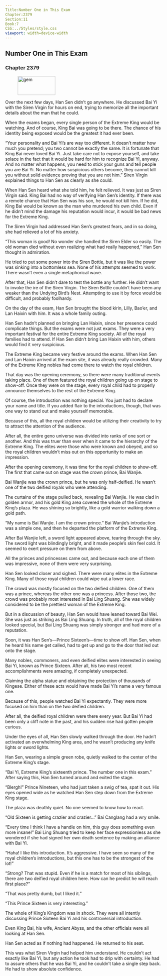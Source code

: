 ```yaml
---
Title:Number One in This Exam 
Chapter:2379 
Section:11 
Book:7 
CSS:../Styles/style.css 
viewport: width=device-width
---
```

  
## Number One in This Exam
### Chapter 2379
  
<figure>
	<img src="../Images/gem.gif" alt="gem" id="gem" width="120" height="60" />
</figure>
  

  
Over the next few days, Han Sen didn’t go anywhere. He discussed Bai Yi with the Siren Virgin for hours on end, trying to memorize all the important details about the man that he could.

When the exams began, every single person of the Extreme King would be watching. And of course, King Bai was going to be there. The chance of his identity being exposed would be the greatest it had ever been.

“Your personality and Bai Yi’s are way too different. It doesn’t matter how much you pretend; you two cannot be exactly the same. It is fortunate that King Bai never loved Bai Yi. Just take care not to expose yourself, and take solace in the fact that it would be hard for him to recognize Bai Yi, anyway. And no matter what happens, you need to stick your guns and tell people you are Bai Yi. No matter how suspicious others become, they cannot kill you without solid evidence proving that you are not him.” Siren Virgin explained things to Han Sen as clearly as she could.

When Han Sen heard what she told him, he felt relieved. It was just as Siren Virgin said. King Bai had no way of verifying Han Sen’s identity. If there was a remote chance that Han Sen was his son, he would not kill him. If he did, King Bai would be known as the man who murdered his own child. Even if he didn’t mind the damage his reputation would incur, it would be bad news for the Extreme King.

The Siren Virgin had addressed Han Sen’s greatest fears, and in so doing, she had relieved a lot of his anxiety.

“This woman is good! No wonder she handled the Siren Elder so easily. The old woman died without even realizing what had really happened,” Han Sen thought in admiration.

He tried to put some power into the Siren Bottle, but it was like the power was sinking into a bottomless sea. None of his attempts seemed to work. There wasn’t even a single metaphorical wave.

After that, Han Sen didn’t dare to test the bottle any further. He didn’t want to invoke the ire of the Siren Virgin. The Siren Bottle couldn’t have been any weaker than the Undying Bird’s Nest. Attempting to use it by force would be difficult, and probably foolhardy.

On the day of the exam, Han Sen brought the blood kirin, Lilly, Bao’er, and Lan Haixin with him. It was a whole family outing.

Han Sen hadn’t planned on bringing Lan Haixin, since her presence could complicate things. But the exams were not just exams. They were a very important festival for the entire Extreme King society. All of the royal families had to attend. If Han Sen didn’t bring Lan Haixin with him, others would find it very suspicious.

The Extreme King became very festive around the exams. When Han Sen and Lan Haixin arrived at the exam site, it was already really crowded. Many of the Extreme King nobles had come there to watch the royal children.

That day was the opening ceremony, so there were many traditional events taking place. One of them featured the royal children going up on stage to show-off. Once they were on the stage, every royal child had to properly announce themselves to the rest of the Extreme King.

Of course, the introduction was nothing special. You just had to declare your name and title. If you added flair to the introductions, though, that was one way to stand out and make yourself memorable.

Because of this, all the royal children would be utilizing their creativity to try to attract the attention of the audience.

After all, the entire geno universe was divided into ranks of one sort or another. And this was truer than ever when it came to the hierarchy of the Extreme King. The elites were those who were known and obeyed, and so the royal children wouldn’t miss out on this opportunity to make an impression.

After the opening ceremony, it was time for the royal children to show-off. The first that came out on stage was the crown prince, Bai Wanjie.

Bai Wanjie was the crown prince, but he was only half-deified. He wasn’t one of the two deified royals who were attending.

The curtains of the stage pulled back, revealing Bai Wanjie. He was clad in golden armor, and his gold King area covered the whole of the Extreme King’s plaza. He was shining so brightly, like a gold warrior walking down a gold path.

“My name is Bai Wanjie. I am the crown prince.” Bai Wanjie’s introduction was a simple one, and then he departed the platform of the Extreme King.

After Bai Wanjie left, a sword light appeared above, tearing through the sky. The sword light was blindingly bright, and it made people’s skin feel cold. It seemed to exert pressure on them from above.

All the princes and princesses came out, and because each one of them was impressive, none of them were very surprising.

Han Sen looked closer and sighed. There were many elites in the Extreme King. Many of those royal children could wipe out a lower race.

The crowd was mostly focused on the two deified children. One of them was a prince, whereas the other one was a princess. After those two, the crowd was probably most interested in Bai Ling Shuang. She was widely considered to be the prettiest woman of the Extreme King.

But in a discussion of beauty, Han Sen would have leaned toward Bai Wei. She was just as striking as Bai Ling Shuang. In truth, all of the royal children looked special, but Bai Ling Shuang was simply stronger and had more of a reputation.

Soon, it was Han Sen’s—Prince Sixteen’s—time to show off. Han Sen, when he heard his name get called, had to get up and go to the door that led out onto the stage.

Many nobles, commoners, and even deified elites were interested in seeing Bai Yi, known as Prince Sixteen. After all, his two most recent accomplishments were amazing, if completely unexpected.

Claiming the alpha statue and obtaining the protection of thousands of Kingese. Either of these acts would have made Bai Yi’s name a very famous one.

Because of this, people watched Bai Yi expectantly. They were more focused on him than on the two deified children.

After all, the deified royal children were there every year. But Bai Yi had been only a cliff note in the past, and his sudden rise had gotten people curious.

Under the eyes of all, Han Sen slowly walked through the door. He hadn’t activated an overwhelming King area, and he wasn’t producing any knife lights or sword lights.

Han Sen, wearing a simple green robe, quietly walked to the center of the Extreme King’s stage.

“Bai Yi, Extreme King’s sixteenth prince. The number one in this exam.” After saying this, Han Sen turned around and exited the stage.

“Blergh!” Prince Nineteen, who had just taken a swig of tea, spat it out. His eyes opened wide as he watched Han Sen step down from the Extreme King stage.

The plaza was deathly quiet. No one seemed to know how to react.

“Old Sixteen is getting crazier and crazier…” Bai Canglang had a wry smile.

“Every time I think I have a handle on him, this guy does something even more insane!” Bai Ling Shuang tried to keep her face expressionless as she wondered if she had signed her own death sentence by making an alliance with Bai Yi.

“Haha! I like this introduction. It’s aggressive. I have seen so many of the royal children’s introductions, but this one has to be the strongest of the lot!”

“Strong? That was stupid. Even if he is a match for most of his siblings, there are two deified royal children here. How can he predict he will reach first place?”

“That was pretty dumb, but I liked it.”

“This Prince Sixteen is very interesting.”

The whole of King’s Kingdom was in shock. They were all intently discussing Prince Sixteen Bai Yi and his controversial introduction.

Even King Bai, his wife, Ancient Abyss, and the other officials were all looking at Han Sen.

Han Sen acted as if nothing had happened. He returned to his seat.

This was what Siren Virgin had helped him understand. He couldn’t act exactly like Bai Yi, but any action he took had to drip with certainty. He had to assure others that he was Bai Yi, and he couldn’t take a single step back. He had to show absolute confidence.